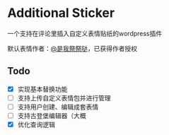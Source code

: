 # Additional Sticker

一个支持在评论里插入自定义表情贴纸的wordpress插件

默认表情作者：[@是我祭祭哒](https://space.bilibili.com/9369485)，已获得作者授权

## Todo

* [X] 实现基本替换功能
* [ ] 支持上传自定义表情包并进行管理
* [ ] 支持用户创建、编辑成套表情
* [ ] 支持古登堡编辑器（大概
* [X] 优化查询逻辑
